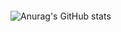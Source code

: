 <p dir="auto">
  <a target="_blank" rel="noopener noreferrer nofollow" href="https://camo.githubusercontent.com/0c391b5545096b63cac7def5d0f2eb5c4c43260323d456c2689cc841d2bbdf09/68747470733a2f2f63617073756c652d72656e6465722e76657263656c2e6170702f6170693f747970653d776176696e67266865696768743d32303026746578743d576176696e672126666f6e74416c69676e3d383026666f6e74416c69676e593d343026636f6c6f723d6772616469656e74">
  <img src="https://camo.githubusercontent.com/0c391b5545096b63cac7def5d0f2eb5c4c43260323d456c2689cc841d2bbdf09/68747470733a2f2f63617073756c652d72656e6465722e76657263656c2e6170702f6170693f747970653d776176696e67266865696768743d32303026746578743d576176696e672126666f6e74416c69676e3d383026666f6e74416c69676e593d343026636f6c6f723d6772616469656e74" alt="" data-canonical-src="https://capsule-render.vercel.app/api?type=waving&amp;height=200&amp;text=Hello, My Profile!!💻&amp;fontAlign=80&amp;fontAlignY=40&amp;color=gradient" style="max-width: 100%;">
  </a>
</p>

![Anurag's GitHub stats](https://github-readme-stats.vercel.app/api?username=soyajo&show_icons=true&theme=radical)


